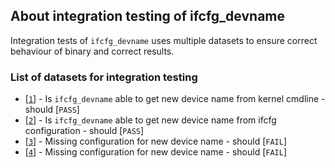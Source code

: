 ## About integration testing of ifcfg_devname

Integration tests of ``ifcfg_devname`` uses multiple datasets to ensure correct behaviour of binary and correct results.


### List of datasets for integration testing

* [[``1``](./1/)] - Is ``ifcfg_devname`` able to get new device name from kernel cmdline - should [``PASS``]
* [[``2``](./2/)] - Is ``ifcfg_devname`` able to get new device name from ifcfg configuration - should [``PASS``]
* [[``3``](./3/)] - Missing configuration for new device name - should [``FAIL``]
* [[``4``](./4/)] - Missing configuration for new device name - should [``FAIL``]
